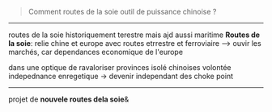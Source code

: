 > Comment routes de la soie outil de puissance chinoise ?
---

routes de la soie historiquement terestre mais ajd aussi maritime
**Routes de la soie**:
relie chine et europe avec routes etrrestre et ferroviaire
--> ouvir les marchés, car dependances economique de l'europe

dans une optique de ravaloriser provinces isolé chinoises
volontée indepednance enregetique
-> devenir independant des choke point
___
projet de **nouvele routes dela soie**&